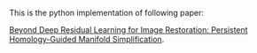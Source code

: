 This is the python implementation of following paper:

[Beyond Deep Residual Learning for Image Restoration: Persistent Homology-Guided Manifold Simplification](https://arxiv.org/abs/1611.06345).
